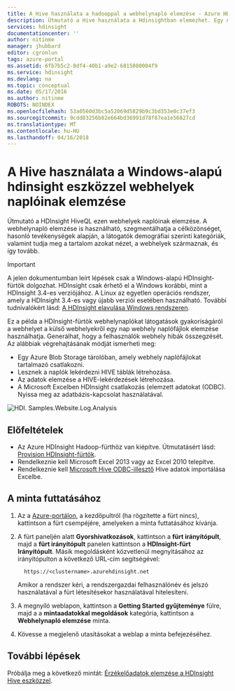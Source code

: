 ```yaml
---
title: A Hive használata a hadooppal a webhelynapló elemzése - Azure HDInsight |} Microsoft Docs
description: Útmutató a Hive használata a Hdinsightban elemezhet. Egy naplófájlt használja bemenetként egy HDInsight táblába lesz, és a lekérdezést a HiveQL használatával.
services: hdinsight
documentationcenter: ''
author: nitinme
manager: jhubbard
editor: cgronlun
tags: azure-portal
ms.assetid: 6fb7b5c2-8df4-40b1-a9e2-6815080004f9
ms.service: hdinsight
ms.devlang: na
ms.topic: conceptual
ms.date: 05/17/2016
ms.author: nitinme
ROBOTS: NOINDEX
ms.openlocfilehash: 53a0560d3bc5a52069d5829b9c3bd353e0c37ef3
ms.sourcegitcommit: 9cdd83256b82e664bd36991d78f87ea1e56827cd
ms.translationtype: MT
ms.contentlocale: hu-HU
ms.lasthandoff: 04/16/2018
---
```

# <a name="use-hive-with-windows-based-hdinsight-to-analyze-logs-from-websites"></a>A Hive használata a Windows-alapú hdinsight eszközzel webhelyek naplóinak elemzése
Útmutató a HDInsight HiveQL ezen webhelyek naplóinak elemzése. A webhelynapló elemzése is használható, szegmentálhatja a célközönséget, hasonló tevékenységek alapján, a látogatók demográfiai szerinti kategóriák, valamint tudja meg a tartalom azokat nézet, a webhelyek származnak, és így tovább.

> [!IMPORTANT]
> A jelen dokumentumban leírt lépések csak a Windows-alapú HDInsight-fürtök dolgozhat. HDInsight csak érhető el a Windows korábbi, mint a HDInsight 3.4-es verziójához. A Linux az egyetlen operációs rendszer, amely a HDInsight 3.4-es vagy újabb verziói esetében használható. További tudnivalókért lásd: [A HDInsight elavulása Windows rendszeren](../hdinsight-component-versioning.md#hdinsight-windows-retirement).

Ez a példa a HDInsight-fürtök webhelynaplókat látogatások gyakoriságáról a webhelyet a külső webhelyekről egy nap webhely naplófájlok elemzése használhatja. Generálhat, hogy a felhasználók webhely hibák összegzését. Az alábbiak végrehajtásának módját ismerheti meg:

* Egy Azure Blob Storage tárolóban, amely webhely naplófájlokat tartalmazó csatlakozni.
* Lesznek a naplók lekérdezni HIVE táblák létrehozása.
* Az adatok elemzése a HIVE-lekérdezések létrehozása.
* A Microsoft Excelben HDInsight csatlakozás (elemzett adatokat (ODBC). Nyissa meg az adatbázis-kapcsolat használatával.

![HDI. Samples.Website.Log.Analysis](./media/apache-hive-analyze-website-log/hdinsight-weblogs-sample.png)

## <a name="prerequisites"></a>Előfeltételek
* Az Azure HDInsight Hadoop-fürthöz van kiépítve. Útmutatásért lásd: [Provision HDInsight-fürtök](../hdinsight-hadoop-provision-linux-clusters.md).
* Rendelkeznie kell Microsoft Excel 2013 vagy az Excel 2010 telepítve.
* Rendelkeznie kell [Microsoft Hive ODBC-illesztő](http://www.microsoft.com/download/details.aspx?id=40886) Hive adatok importálása Excelbe.

## <a name="to-run-the-sample"></a>A minta futtatásához
1. Az a [Azure-portálon](https://portal.azure.com/), a kezdőpultról (ha rögzítette a fürt nincs), kattintson a fürt csempéjére, amelyeken a minta futtatásához kívánja.
2. A fürt paneljén alatt **Gyorshivatkozások**, kattintson a **fürt irányítópult**, majd a **fürt irányítópult** panelen kattintson a **HDInsight-fürt Irányítópult**. Másik megoldásként közvetlenül megnyitásához az irányítópulton a következő URL-cím segítségével:

         https://<clustername>.azurehdinsight.net

    Amikor a rendszer kéri, a rendszergazdai felhasználónév és jelszó használatával a fürt létesítésekor használatával hitelesíteni.
3. A megnyíló weblapon, kattintson a **Getting Started gyűjteménye** fülre, majd a a **mintaadatokkal megoldások** kategória, kattintson a **Webhelynapló elemzése** minta.
4. Kövesse a megjelenő utasításokat a weblap a minta befejezéséhez.

## <a name="next-steps"></a>További lépések
Próbálja meg a következő mintát: [Érzékelőadatok elemzése a HDInsight Hive eszközzel](apache-hive-analyze-sensor-data.md).

[hdinsight-sensor-data-sample]: ../hdinsight-use-hive-sensor-data-analysis.md
